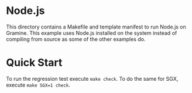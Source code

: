 # Node.js

This directory contains a Makefile and template manifest to run Node.js on
Gramine. This example uses Node.js installed on the system instead of compiling
from source as some of the other examples do.

# Quick Start

To run the regression test execute ```make check```. To do the same for SGX,
execute ```make SGX=1 check```.
